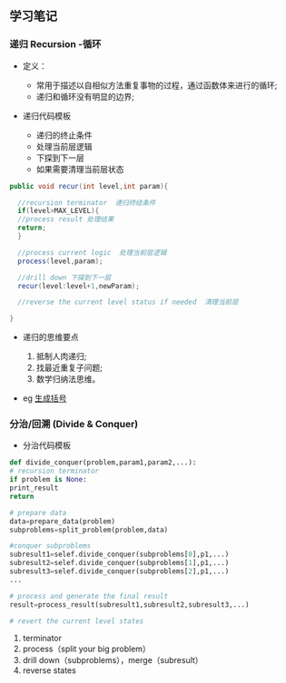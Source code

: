 ## 学习笔记

### 递归 Recursion -循环
* 定义：
  * 常用于描述以自相似方法重复事物的过程，通过函数体来进行的循环;
  * 递归和循环没有明显的边界;

* 递归代码模板 
  * 递归的终止条件
  * 处理当前层逻辑
  * 下探到下一层
  * 如果需要清理当前层状态  

```java
public void recur(int level,int param){

  //recursion terminator  递归终结条件
  if(level>MAX_LEVEL){ 
  //process result 处理结果
  return;
  }

  //process current logic  处理当前层逻辑
  process(level,param);

  //drill down 下探到下一层
  recur(level:level+1,newParam);

  //reverse the current level status if needed  清理当前层  

}
```

* 递归的思维要点
  1. 抵制人肉递归;
  2. 找最近重复子问题;
  3. 数学归纳法思维。

* eg [生成括号](./generate-parentheses.md)
 
### 分治/回溯 (Divide & Conquer)

* 分治代码模板
```python
def divide_conquer(problem,param1,param2,...):
# recursion terminator
if problem is None:
print_result
return

# prepare data
data=prepare_data(problem)
subproblems=split_problem(problem,data)

#conquer subproblems
subresult1=selef.divide_conquer(subproblems[0],p1,...)
subresult2=selef.divide_conquer(subproblems[1],p1,...)
subresult3=selef.divide_conquer(subproblems[2],p1,...)
...

# process and generate the final result
result=process_result(subresult1,subresult2,subresult3,...)

# revert the current level states
```
  1. terminator
  2. process（split your big problem）
  3. drill down（subproblems），merge（subresult）
  4. reverse states
